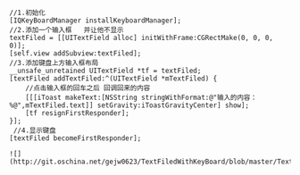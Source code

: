 	//1.初始化
    [IQKeyBoardManager installKeyboardManager];
    //2.添加一个输入框   并让他不显示
    textFiled = [[UITextField alloc] initWithFrame:CGRectMake(0, 0, 0, 0)];
    [self.view addSubview:textFiled];
    //3.添加键盘上方输入框布局
    __unsafe_unretained UITextField *tf = textFiled;
    [textFiled addTextFiled:^(UITextField *mTextFiled) {
        //点击输入框的回车之后 回调回来的内容
        [[[iToast makeText:[NSString stringWithFormat:@"输入的内容：%@",mTextFiled.text]] setGravity:iToastGravityCenter] show];
        [tf resignFirstResponder];
    }];
     //4.显示键盘
    [textFiled becomeFirstResponder];

	![](http://git.oschina.net/gejw0623/TextFiledWithKeyBoard/blob/master/TextFiledWithKeyBoard/screen.jpg)